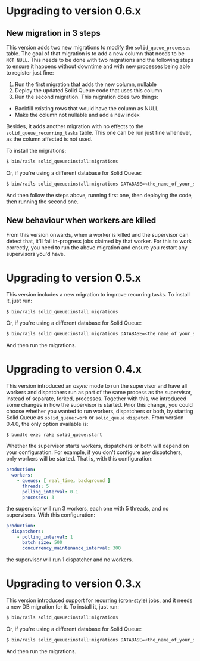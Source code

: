 # Upgrading to version 0.6.x

## New migration in 3 steps
This version adds two new migrations to modify the `solid_queue_processes` table. The goal of that migration is to add a new column that needs to be `NOT NULL`. This needs to be done with two migrations and the following steps to ensure it happens without downtime and with new processes being able to register just fine:
1. Run the first migration that adds the new column, nullable
2. Deploy the updated Solid Queue code that uses this column
2. Run the second migration. This migration does two things:
  - Backfill existing rows that would have the column as NULL
  - Make the column not nullable and add a new index

Besides, it adds another migration with no effects to the `solid_queue_recurring_tasks` table. This one can be run just fine whenever, as the column affected is not used.

To install the migrations:
```bash
$ bin/rails solid_queue:install:migrations
```

Or, if you're using a different database for Solid Queue:

```bash
$ bin/rails solid_queue:install:migrations DATABASE=<the_name_of_your_solid_queue_db>
```

And then follow the steps above, running first one, then deploying the code, then running the second one.

## New behaviour when workers are killed
From this version onwards, when a worker is killed and the supervisor can detect that, it'll fail in-progress jobs claimed by that worker. For this to work correctly, you need to run the above migration and ensure you restart any supervisors you'd have. 


# Upgrading to version 0.5.x
This version includes a new migration to improve recurring tasks. To install it, just run:

```bash
$ bin/rails solid_queue:install:migrations
```

Or, if you're using a different database for Solid Queue:

```bash
$ bin/rails solid_queue:install:migrations DATABASE=<the_name_of_your_solid_queue_db>
```

And then run the migrations.


# Upgrading to version 0.4.x
This version introduced an _async_ mode to run the supervisor and have all workers and dispatchers run as part of the same process as the supervisor, instead of separate, forked, processes. Together with this, we introduced some changes in how the supervisor is started. Prior this change, you could choose whether you wanted to run workers, dispatchers or both, by starting Solid Queue as `solid_queue:work` or `solid_queue:dispatch`. From version 0.4.0, the only option available is:

```
$ bundle exec rake solid_queue:start
```
Whether the supervisor starts workers, dispatchers or both will depend on your configuration. For example, if you don't configure any dispatchers, only workers will be started. That is, with this configuration:

```yml
production:
  workers:
    - queues: [ real_time, background ]
      threads: 5
      polling_interval: 0.1
      processes: 3
```
the supervisor will run 3 workers, each one with 5 threads, and no supervisors. With this configuration:
```yml
production:
  dispatchers:
    - polling_interval: 1
      batch_size: 500
      concurrency_maintenance_interval: 300
```
the supervisor will run 1 dispatcher and no workers.


# Upgrading to version 0.3.x
This version introduced support for [recurring (cron-style) jobs](https://github.com/rails/solid_queue/blob/main/README.md#recurring-tasks), and it needs a new DB migration for it. To install it, just run:

```bash
$ bin/rails solid_queue:install:migrations
```

Or, if you're using a different database for Solid Queue:

```bash
$ bin/rails solid_queue:install:migrations DATABASE=<the_name_of_your_solid_queue_db>
```

And then run the migrations.
